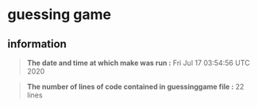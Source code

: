 # guessing game
## information
>**The date and time at which make was run :** Fri Jul 17 03:54:56 UTC 2020 

>**The number of lines of code contained in guessinggame file :** 22 lines 
